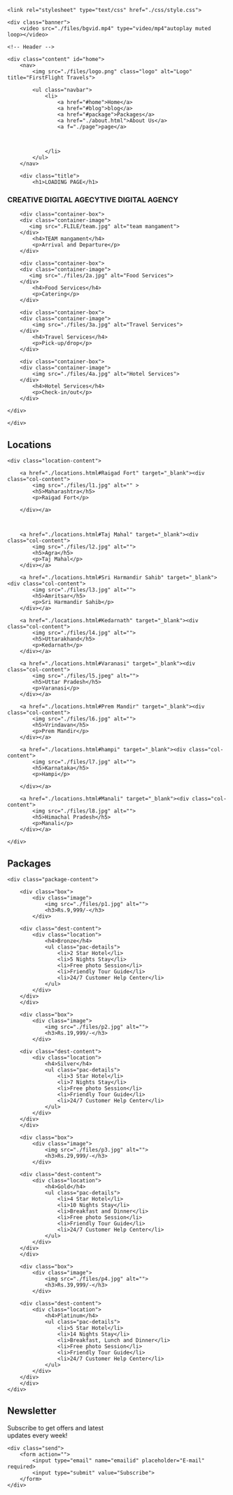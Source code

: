 <!DOCTYPE html>
<html lang="en">
<head>
    <meta charset="UTF-8">
    <meta http-equiv="X-UA-Compatible" content="IE=edge">
    <meta name="viewport" content="width=device-width, initial-scale=1.0">
    <title>landing page</title>
    
    <link rel="stylesheet" type="text/css" href="./css/style.css">

</head>
<body>

<!-- Background Video & Header -->


    <div class="banner">
        <video src="./files/bgvid.mp4" type="video/mp4"autoplay muted loop></video>
    
    <!-- Header -->

    <div class="content" id="home"> 
        <nav>
            <img src="./files/logo.png" class="logo" alt="Logo" title="FirstFlight Travels">
            
            <ul class="navbar">
                <li>
                    <a href="#home">Home</a>
                    <a href="#blog">blog</a>
                    <a href="#package">Packages</a>
                    <a href="./about.html">About Us</a>
                    <a f="./page">page</a>
                    
                    
                    
                </li>
            </ul>
        </nav>
 
        <div class="title">
            <h1>LOADING PAGE</h1>
           

<!-- Services -->

<section class="container">
    <div class="text">
        <h3>CREATIVE DIGITAL AGECYTIVE DIGITAL AGENCY</h3>
    </div>
    <div class="TEAM">
        
        <div class="container-box">
        <div class="container-image">
           <img src=".FLILE/team.jpg" alt="team mangament">
        </div>
            <h4>TEAM mangament</h4>
            <p>Arrival and Departure</p>
        </div>
    
        <div class="container-box">
        <div class="container-image">
           <img src="./files/2a.jpg" alt="Food Services">
        </div>
            <h4>Food Services</h4>
            <p>Catering</p>
        </div>

        <div class="container-box">
        <div class="container-image">
            <img src="./files/3a.jpg" alt="Travel Services">
        </div>
            <h4>Travel Services</h4>
            <p>Pick-up/drop</p>
        </div>

        <div class="container-box">
        <div class="container-image">
            <img src="./files/4a.jpg" alt="Hotel Services">
        </div>
            <h4>Hotel Services</h4>
            <p>Check-in/out</p>
        </div>

    </div>

    </div>

</section>

<!-- Locations -->

<section class="locations" id="locations">
    <div class="package-title">
        <h2>Locations</h2>
    </div>

    <div class="location-content">
        
        <a href="./locations.html#Raigad Fort" target="_blank"><div class="col-content">
            <img src="./files/l1.jpg" alt="" >
            <h5>Maharashtra</h5>
            <p>Raigad Fort</p>
          
        </div></a>

       

        <a href="./locations.html#Taj Mahal" target="_blank"><div class="col-content">
            <img src="./files/l2.jpg" alt="">
            <h5>Agra</h5>
            <p>Taj Mahal</p>
        </div></a>

        <a href="./locations.html#Sri Harmandir Sahib" target="_blank"><div class="col-content">
            <img src="./files/l3.jpg" alt="">
            <h5>Amritsar</h5>
            <p>Sri Harmandir Sahib</p>
        </div></a>

        <a href="./locations.html#Kedarnath" target="_blank"><div class="col-content">
            <img src="./files/l4.jpg" alt="">
            <h5>Uttarakhand</h5>
            <p>Kedarnath</p>
        </div></a>

        <a href="./locations.html#Varanasi" target="_blank"><div class="col-content">
            <img src="./files/l5.jpeg" alt="">
            <h5>Uttar Pradesh</h5>
            <p>Varanasi</p>
        </div></a>

        <a href="./locations.html#Prem Mandir" target="_blank"><div class="col-content">
            <img src="./files/l6.jpg" alt="">
            <h5>Vrindavan</h5>
            <p>Prem Mandir</p>
        </div></a>

        <a href="./locations.html#hampi" target="_blank"><div class="col-content">
            <img src="./files/l7.jpg" alt="">
            <h5>Karnataka</h5>
            <p>Hampi</p>
            
        </div></a>

        <a href="./locations.html#Manali" target="_blank"><div class="col-content">
            <img src="./files/l8.jpg" alt="">
            <h5>Himachal Pradesh</h5>
            <p>Manali</p>
        </div></a>

    </div>
</section>

<!-- Packages -->

<section class="package" id="package">
    <div class="package-title">
        <h2>Packages</h2>
    </div>

    <div class="package-content">
        
        <div class="box">
            <div class="image">
                <img src="./files/p1.jpg" alt="">
                <h3>Rs.9,999/-</h3>
            </div>
        
        <div class="dest-content">
            <div class="location">
                <h4>Bronze</h4>
                <ul class="pac-details">
                    <li>2 Star Hotel</li>
                    <li>5 Nights Stay</li>
                    <li>Free photo Session</li>
                    <li>Friendly Tour Guide</li>
                    <li>24/7 Customer Help Center</li>
                </ul>
            </div>
        </div>
        </div>
        
        <div class="box">
            <div class="image">
                <img src="./files/p2.jpg" alt="">
                <h3>Rs.19,999/-</h3>
            </div>
        
        <div class="dest-content">
            <div class="location">
                <h4>Silver</h4>
                <ul class="pac-details">
                    <li>3 Star Hotel</li>
                    <li>7 Nights Stay</li>
                    <li>Free photo Session</li>
                    <li>Friendly Tour Guide</li>
                    <li>24/7 Customer Help Center</li>
                </ul>
            </div>
        </div>
        </div>

        <div class="box">
            <div class="image">
                <img src="./files/p3.jpg" alt="">
                <h3>Rs.29,999/-</h3>
            </div>
        
        <div class="dest-content">
            <div class="location">
                <h4>Gold</h4>
                <ul class="pac-details">
                    <li>4 Star Hotel</li>
                    <li>10 Nights Stay</li>
                    <li>Breakfast and Dinner</li>
                    <li>Free photo Session</li>
                    <li>Friendly Tour Guide</li>
                    <li>24/7 Customer Help Center</li>
                </ul>
            </div>
        </div>
        </div>

        <div class="box">
            <div class="image">
                <img src="./files/p4.jpg" alt="">
                <h3>Rs.39,999/-</h3>
            </div>
        
        <div class="dest-content">
            <div class="location">
                <h4>Platinum</h4>
                <ul class="pac-details">
                    <li>5 Star Hotel</li>
                    <li>14 Nights Stay</li>
                    <li>Breakfast, Lunch and Dinner</li>
                    <li>Free photo Session</li>
                    <li>Friendly Tour Guide</li>
                    <li>24/7 Customer Help Center</li>
                </ul>
            </div>
        </div>
        </div>
    </div>
</section>
<!-- Newsletter -->
<section class="newsletter">
    <div class="newstext">
        <h2>Newsletter</h2>
        <p>Subscribe to get offers and latest<br>updates every week!</p>
    </div>

    <div class="send">
        <form action="">
            <input type="email" name="emailid" placeholder="E-mail" required>
            <input type="submit" value="Subscribe">
        </form>
    </div>

</section>
</body>
</html>
